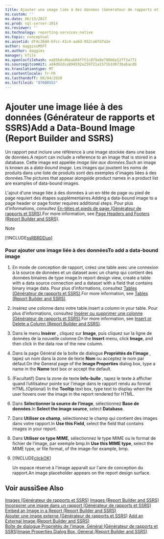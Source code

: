 ```yaml
---
title: Ajouter une image liée à des données (Générateur de rapports et SSRS) | Microsoft Docs
ms.custom: ''
ms.date: 06/13/2017
ms.prod: sql-server-2014
ms.reviewer: ''
ms.technology: reporting-services-native
ms.topic: conceptual
ms.assetid: df4c38d4-bfcc-41c4-aa6d-952ca6fd7a2e
author: maggiesMSFT
ms.author: maggies
manager: kfile
ms.openlocfilehash: ea85bdcd6eab04ff51c879a9e790b6e12f73a771
ms.sourcegitcommit: ad4d92dce894592a259721a1571b1d8736abacdb
ms.translationtype: MT
ms.contentlocale: fr-FR
ms.lasthandoff: 08/04/2020
ms.locfileid: "87600552"
---
```

# <a name="add-a-data-bound-image-report-builder-and-ssrs"></a><span data-ttu-id="ede73-102">Ajouter une image liée à des données (Générateur de rapports et SSRS)</span><span class="sxs-lookup"><span data-stu-id="ede73-102">Add a Data-Bound Image (Report Builder and SSRS)</span></span>
  <span data-ttu-id="ede73-103">Un rapport peut inclure une référence à une image stockée dans une base de données.</span><span class="sxs-lookup"><span data-stu-id="ede73-103">A report can include a reference to an image that is stored in a database.</span></span> <span data-ttu-id="ede73-104">Cette image est appelée *image liée aux données*.</span><span class="sxs-lookup"><span data-stu-id="ede73-104">Such an image is known as a *data-bound image*.</span></span> <span data-ttu-id="ede73-105">Les images qui jouxtent les noms de produits dans une liste de produits sont des exemples d'images liées à des données.</span><span class="sxs-lookup"><span data-stu-id="ede73-105">The pictures that appear alongside product names in a product list are examples of data-bound images.</span></span>  
  
 <span data-ttu-id="ede73-106">L'ajout d'une image liée à des données à un en-tête de page ou pied de page requiert des étapes supplémentaires.</span><span class="sxs-lookup"><span data-stu-id="ede73-106">Adding a data-bound image to a page header or page footer requires additional steps.</span></span> <span data-ttu-id="ede73-107">Pour plus d’informations, consultez [En-têtes et pieds de page &#40;Générateur de rapports et SSRS&#41;](page-headers-and-footers-report-builder-and-ssrs.md).</span><span class="sxs-lookup"><span data-stu-id="ede73-107">For more information, see [Page Headers and Footers &#40;Report Builder and SSRS&#41;](page-headers-and-footers-report-builder-and-ssrs.md).</span></span>  
  
> [!NOTE]  
>  [!INCLUDE[ssRBRDDup](../../includes/ssrbrddup-md.md)]  
  
### <a name="to-add-a-data-bound-image"></a><span data-ttu-id="ede73-108">Pour ajouter une image liée à des données</span><span class="sxs-lookup"><span data-stu-id="ede73-108">To add a data-bound image</span></span>  
  
1.  <span data-ttu-id="ede73-109">En mode de conception de rapport, créez une table avec une connexion à la source de données et un dataset avec un champ qui contient des données binaires de type image.</span><span class="sxs-lookup"><span data-stu-id="ede73-109">In report design view, create a table with a data source connection and a dataset with a field that contains binary image data.</span></span> <span data-ttu-id="ede73-110">Pour plus d’informations, consultez [Tables &#40;Générateur de rapports et SSRS&#41;](tables-report-builder-and-ssrs.md).</span><span class="sxs-lookup"><span data-stu-id="ede73-110">For more information, see [Tables &#40;Report Builder  and SSRS&#41;](tables-report-builder-and-ssrs.md).</span></span>  
  
2.  <span data-ttu-id="ede73-111">Insérez une colonne dans votre table.</span><span class="sxs-lookup"><span data-stu-id="ede73-111">Insert a column in your table.</span></span> <span data-ttu-id="ede73-112">Pour plus d’informations, consultez [Insérer ou supprimer une colonne &#40;Générateur de rapports et SSRS&#41;](insert-or-delete-a-column-report-builder-and-ssrs.md).</span><span class="sxs-lookup"><span data-stu-id="ede73-112">For more information, see [Insert or Delete a Column &#40;Report Builder and SSRS&#41;](insert-or-delete-a-column-report-builder-and-ssrs.md).</span></span>  
  
3.  <span data-ttu-id="ede73-113">Dans le menu **Insérer** , cliquez sur **Image**, puis cliquez sur la ligne de données de la nouvelle colonne.</span><span class="sxs-lookup"><span data-stu-id="ede73-113">On the **Insert** menu, click **Image**, and then click in the data row of the new column.</span></span>  
  
4.  <span data-ttu-id="ede73-114">Dans la page Général de la boîte de dialogue **Propriétés de l’image** , tapez un nom dans la zone de texte **Nom** ou acceptez le nom par défaut.</span><span class="sxs-lookup"><span data-stu-id="ede73-114">On the General page of the **Image Properties** dialog box, type a name in the **Name** text box or accept the default.</span></span>  
  
5.  <span data-ttu-id="ede73-115">(Facultatif) Dans la zone de texte **Info-bulle** , tapez le texte à afficher quand l’utilisateur pointe sur l’image dans le rapport rendu au format HTML.</span><span class="sxs-lookup"><span data-stu-id="ede73-115">(Optional) In the **Tooltip** text box, type text to display when the user hovers over the image in the report rendered for HTML.</span></span>  
  
6.  <span data-ttu-id="ede73-116">Dans **Sélectionner la source de l’image**, sélectionnez **Base de données**.</span><span class="sxs-lookup"><span data-stu-id="ede73-116">In **Select the image source**, select **Database**.</span></span>  
  
7.  <span data-ttu-id="ede73-117">Dans **Utiliser ce champ**, sélectionnez le champ qui contient des images dans votre rapport.</span><span class="sxs-lookup"><span data-stu-id="ede73-117">In **Use this Field**, select the field that contains images in your report.</span></span>  
  
8.  <span data-ttu-id="ede73-118">Dans **Utiliser ce type MIME**, sélectionnez le type MIME ou le format de fichier de l’image, par exemple bmp.</span><span class="sxs-lookup"><span data-stu-id="ede73-118">In **Use this MIME type**, select the MIME type, or file format, of the image-for example, bmp.</span></span>  
  
9. [!INCLUDE[clickOK](../../includes/clickok-md.md)]  
  
     <span data-ttu-id="ede73-119">Un espace réservé à l'image apparaît sur l'aire de conception du rapport.</span><span class="sxs-lookup"><span data-stu-id="ede73-119">An image placeholder appears on the report design surface.</span></span>  
  
## <a name="see-also"></a><span data-ttu-id="ede73-120">Voir aussi</span><span class="sxs-lookup"><span data-stu-id="ede73-120">See Also</span></span>  
 <span data-ttu-id="ede73-121">[Images &#40;Générateur de rapports et SSRS&#41;](images-report-builder-and-ssrs.md) </span><span class="sxs-lookup"><span data-stu-id="ede73-121">[Images &#40;Report Builder and SSRS&#41;](images-report-builder-and-ssrs.md) </span></span>  
 <span data-ttu-id="ede73-122">[Incorporer une image dans un rapport &#40;Générateur de rapports et SSRS&#41;](embed-an-image-in-a-report-report-builder-and-ssrs.md) </span><span class="sxs-lookup"><span data-stu-id="ede73-122">[Embed an Image in a Report &#40;Report Builder and SSRS&#41;](embed-an-image-in-a-report-report-builder-and-ssrs.md) </span></span>  
 <span data-ttu-id="ede73-123">[Ajouter une image externe &#40;Générateur de rapports et SSRS&#41;](add-an-external-image-report-builder-and-ssrs.md) </span><span class="sxs-lookup"><span data-stu-id="ede73-123">[Add an External Image &#40;Report Builder and SSRS&#41;](add-an-external-image-report-builder-and-ssrs.md) </span></span>  
 [<span data-ttu-id="ede73-124">Boîte de dialogue Propriétés de l’image, Général &#40;Générateur de rapports et SSRS&#41;</span><span class="sxs-lookup"><span data-stu-id="ede73-124">Image Properties Dialog Box, General &#40;Report Builder and SSRS&#41;</span></span>](../image-properties-dialog-box-general-report-builder-and-ssrs.md)  
  
  
